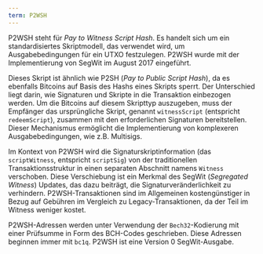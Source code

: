```yaml
---
term: P2WSH
---
```


P2WSH steht für *Pay to Witness Script Hash*. Es handelt sich um ein standardisiertes Skriptmodell, das verwendet wird, um Ausgabebedingungen für ein UTXO festzulegen. P2WSH wurde mit der Implementierung von SegWit im August 2017 eingeführt.

Dieses Skript ist ähnlich wie P2SH (*Pay to Public Script Hash*), da es ebenfalls Bitcoins auf Basis des Hashs eines Skripts sperrt. Der Unterschied liegt darin, wie Signaturen und Skripte in die Transaktion einbezogen werden. Um die Bitcoins auf diesem Skripttyp auszugeben, muss der Empfänger das ursprüngliche Skript, genannt `witnessScript` (entspricht `redeemScript`), zusammen mit den erforderlichen Signaturen bereitstellen. Dieser Mechanismus ermöglicht die Implementierung von komplexeren Ausgabebedingungen, wie z.B. Multisigs.

Im Kontext von P2WSH wird die Signaturskriptinformation (das `scriptWitness`, entspricht `scriptSig`) von der traditionellen Transaktionsstruktur in einen separaten Abschnitt namens `Witness` verschoben. Diese Verschiebung ist ein Merkmal des SegWit (*Segregated Witness*) Updates, das dazu beiträgt, die Signaturveränderlichkeit zu verhindern. P2WSH-Transaktionen sind im Allgemeinen kostengünstiger in Bezug auf Gebühren im Vergleich zu Legacy-Transaktionen, da der Teil im Witness weniger kostet.

P2WSH-Adressen werden unter Verwendung der `Bech32`-Kodierung mit einer Prüfsumme in Form des BCH-Codes geschrieben. Diese Adressen beginnen immer mit `bc1q`. P2WSH ist eine Version 0 SegWit-Ausgabe.
